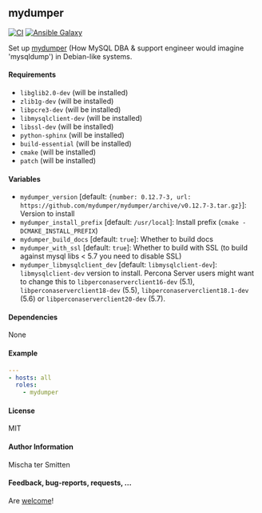 ## mydumper

[![CI](https://github.com/Oefenweb/ansible-mydumper/workflows/CI/badge.svg)](https://github.com/Oefenweb/ansible-mydumper/actions?query=workflow%3ACI)
[![Ansible Galaxy](http://img.shields.io/badge/ansible--galaxy-mydumper-blue.svg)](https://galaxy.ansible.com/Oefenweb/mydumper)

Set up [mydumper](https://github.com/mydumper/mydumper) (How MySQL DBA & support engineer would imagine 'mysqldump') in Debian-like systems.

#### Requirements

* `libglib2.0-dev` (will be installed)
* `zlib1g-dev` (will be installed)
* `libpcre3-dev` (will be installed)
* `libmysqlclient-dev` (will be installed)
* `libssl-dev` (will be installed)
* `python-sphinx` (will be installed)
* `build-essential` (will be installed)
* `cmake` (will be installed)
* `patch` (will be installed)

#### Variables

* `mydumper_version` [default: `{number: 0.12.7-3, url: https://github.com/mydumper/mydumper/archive/v0.12.7-3.tar.gz}`]: Version to install
* `mydumper_install_prefix` [default: `/usr/local`]: Install prefix (`cmake -DCMAKE_INSTALL_PREFIX`)
* `mydumper_build_docs` [default: `true`]: Whether to build docs
* `mydumper_with_ssl` [default: `true`]: Whether to build with SSL (to build against mysql libs < 5.7 you need to disable SSL)
* `mydumper_libmysqlclient_dev` [default: `libmysqlclient-dev`]: `libmysqlclient-dev` version to install. Percona Server users might want to change this to `libperconaserverclient16-dev` (5.1), `libperconaserverclient18-dev` (5.5), `libperconaserverclient18.1-dev` (5.6) or `libperconaserverclient20-dev` (5.7).

#### Dependencies

None

#### Example

```yaml
---
- hosts: all
  roles:
    - mydumper
```

#### License

MIT

#### Author Information

Mischa ter Smitten

#### Feedback, bug-reports, requests, ...

Are [welcome](https://github.com/Oefenweb/ansible-mydumper/issues)!
